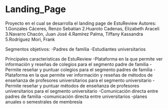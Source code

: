 # Landing_Page
Proyecto en el cual se desarrolla el landing page de EstuReview
Autores:
1.Gonzales Cáceres, Renzo Sebatian
2.Huaroto Cadenas, Elizabeth Araceli
3.Navarro Chacón, Juan José
4.Ramírez Palma, Tiffany Kassandra
5.Rodríguez Mori, Frank

Segmentos objetivos:
-Padres de familia
-Estudiantes universitarios

Principales caracteristicas de EstuReview
-Plataforma en la que permite ver información y reseñas de colegios para el segmento padre de familia
-Permite reseñar y puntuar colegios para el segmento padres de familia
-Plataforma en la que permite ver información y reseñas de métodos de enseñanza de profesores universitarios para el segmento universitario
-Permite reseñar y puntuar métodos de enseñanza de profesores universitarios para el segmento universitario
-Comunicación directa entre padres de familia 
-comunicación directa entre universitarios
-planes anuales o semestrales de membresía


